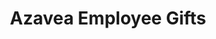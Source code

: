 ---
layout: project
page_class: p-project
title: "Azavea Employee Gifts"
featured-img: "/azavea-employee-gifts/featured-image.png"
featured-alt: 
image-folder: "azavea-employee-gifts"
excerpt: Graphic design for my colleagues at Azavea.
desc: |
    Etiam porta sem malesuada magna mollis euismod. Vestibulum id ligula porta felis euismod semper. Maecenas faucibus mollis interdum. Vestibulum id ligula porta felis euismod semper. Aenean eu leo quam. Pellentesque ornare sem lacinia quam venenatis vestibulum. Curabitur blandit tempus porttitor. Vestibulum id ligula porta felis euismod semper.

    Cras mattis consectetur purus sit amet fermentum. Aenean eu leo quam. Pellentesque ornare sem lacinia quam venenatis vestibulum. Lorem ipsum dolor sit amet, consectetur adipiscing elit. Curabitur blandit tempus porttitor. Fusce dapibus, tellus ac cursus commodo, tortor mauris condimentum nibh, ut fermentum massa justo sit amet risus. Cras mattis consectetur purus sit amet fermentum.
slides: 
    - image: "2018-tshirt/azavea-tshirt-2018_large.png"
      image-alt: 0
      image-bg: "#00ffff"
      image-h: "90%"
      image-w: "auto"
      title: Pellentesque Cras Sollicitudin
      caption: |
        Nullam quis risus eget urna mollis ornare vel eu leo. Nullam quis risus eget urna mollis ornare vel eu leo. Morbi leo risus, porta ac consectetur ac, vestibulum at eros. Aenean lacinia bibendum nulla sed consectetur.
    - image: "2018-challenge-coins/azavea-challenge-coins_large.png"
      image-alt: 1
      image-bg: "#3f87a6"
      image-h: "auto"
      image-w: "80%"
      title: Vestibulum Parturient
      caption: |
        Maecenas sed diam eget risus varius blandit sit amet non magna. Donec id elit non mi porta gravida at eget metus. Praesent commodo cursus magna, vel scelerisque nisl consectetur et. Maecenas faucibus mollis interdum. Maecenas sed diam eget risus varius blandit sit amet non magna. Vestibulum id ligula porta felis euismod semper. Duis mollis, est non commodo luctus, nisi erat porttitor ligula, eget lacinia odio sem nec elit.
    - image: "2019-onesies/azavea-baby-onesie-2019_large.png"
      image-alt: 2
      image-cover: yes
      image-bg: "#b12a0b"
      title: Tristique Aenean Cras
      caption: |
        Cum sociis natoque penatibus et magnis dis parturient montes, nascetur ridiculus mus. Praesent commodo cursus magna, vel scelerisque nisl consectetur et. Duis mollis, est non commodo luctus, nisi erat porttitor ligula, eget lacinia odio sem nec elit. Curabitur blandit tempus porttitor. Integer posuere erat a ante venenatis dapibus posuere velit aliquet. Morbi leo risus, porta ac consectetur ac, vestibulum at eros. Integer posuere erat a ante venenatis dapibus posuere velit aliquet.
---